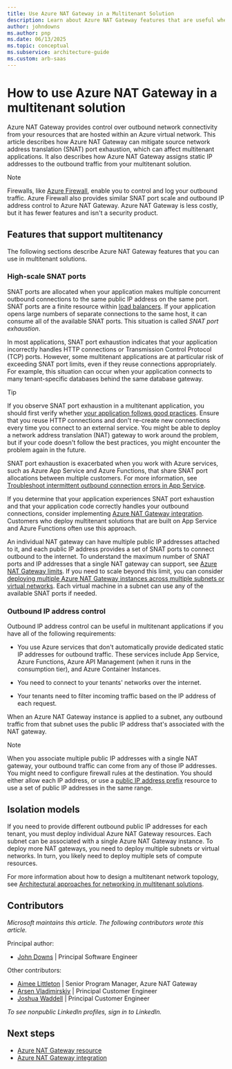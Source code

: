 ```yaml
---
title: Use Azure NAT Gateway in a Multitenant Solution
description: Learn about Azure NAT Gateway features that are useful when you work with multitenant systems. See examples of how to use these features.
author: johndowns
ms.author: pnp
ms.date: 06/13/2025
ms.topic: conceptual
ms.subservice: architecture-guide
ms.custom: arb-saas
---
```


# How to use Azure NAT Gateway in a multitenant solution

Azure NAT Gateway provides control over outbound network connectivity from your resources that are hosted within an Azure virtual network. This article describes how Azure NAT Gateway can mitigate source network address translation (SNAT) port exhaustion, which can affect multitenant applications. It also describes how Azure NAT Gateway assigns static IP addresses to the outbound traffic from your multitenant solution.

> [!NOTE]
> Firewalls, like [Azure Firewall](/azure/firewall/overview), enable you to control and log your outbound traffic. Azure Firewall also provides similar SNAT port scale and outbound IP address control to Azure NAT Gateway. Azure NAT Gateway is less costly, but it has fewer features and isn't a security product.

## Features that support multitenancy

The following sections describe Azure NAT Gateway features that you can use in multitenant solutions.

### High-scale SNAT ports

SNAT ports are allocated when your application makes multiple concurrent outbound connections to the same public IP address on the same port. SNAT ports are a finite resource within [load balancers](/azure/load-balancer/load-balancer-outbound-connections). If your application opens large numbers of separate connections to the same host, it can consume all of the available SNAT ports. This situation is called *SNAT port exhaustion*.
 
In most applications, SNAT port exhaustion indicates that your application incorrectly handles HTTP connections or Transmission Control Protocol (TCP) ports. However, some multitenant applications are at particular risk of exceeding SNAT port limits, even if they reuse connections appropriately. For example, this situation can occur when your application connects to many tenant-specific databases behind the same database gateway.

> [!TIP]
> If you observe SNAT port exhaustion in a multitenant application, you should first verify whether [your application follows good practices](/azure/load-balancer/troubleshoot-outbound-connection). Ensure that you reuse HTTP connections and don't re-create new connections every time you connect to an external service. You might be able to deploy a network address translation (NAT) gateway to work around the problem, but if your code doesn't follow the best practices, you might encounter the problem again in the future.

SNAT port exhaustion is exacerbated when you work with Azure services, such as Azure App Service and Azure Functions, that share SNAT port allocations between multiple customers. For more information, see [Troubleshoot intermittent outbound connection errors in App Service](/azure/app-service/troubleshoot-intermittent-outbound-connection-errors).

If you determine that your application experiences SNAT port exhaustion and that your application code correctly handles your outbound connections, consider implementing [Azure NAT Gateway integration](/azure/app-service/networking/nat-gateway-integration). Customers who deploy multitenant solutions that are built on App Service and Azure Functions often use this approach.

An individual NAT gateway can have multiple public IP addresses attached to it, and each public IP address provides a set of SNAT ports to connect outbound to the internet. To understand the maximum number of SNAT ports and IP addresses that a single NAT gateway can support, see [Azure NAT Gateway limits](/azure/azure-resource-manager/management/azure-subscription-service-limits#azure-nat-gateway-limits). If you need to scale beyond this limit, you can consider [deploying multiple Azure NAT Gateway instances across multiple subnets or virtual networks](/azure/virtual-network/nat-gateway/nat-gateway-resource#performance). Each virtual machine in a subnet can use any of the available SNAT ports if needed.

### Outbound IP address control

Outbound IP address control can be useful in multitenant applications if you have all of the following requirements:

- You use Azure services that don't automatically provide dedicated static IP addresses for outbound traffic. These services include App Service, Azure Functions, Azure API Management (when it runs in the consumption tier), and Azure Container Instances.

- You need to connect to your tenants' networks over the internet.

- Your tenants need to filter incoming traffic based on the IP address of each request.

When an Azure NAT Gateway instance is applied to a subnet, any outbound traffic from that subnet uses the public IP address that's associated with the NAT gateway.

> [!NOTE]
> When you associate multiple public IP addresses with a single NAT gateway, your outbound traffic can come from any of those IP addresses. You might need to configure firewall rules at the destination. You should either allow each IP address, or use a [public IP address prefix](/azure/virtual-network/ip-services/public-ip-address-prefix) resource to use a set of public IP addresses in the same range.

## Isolation models

If you need to provide different outbound public IP addresses for each tenant, you must deploy individual Azure NAT Gateway resources. Each subnet can be associated with a single Azure NAT Gateway instance. To deploy more NAT gateways, you need to deploy multiple subnets or virtual networks. In turn, you likely need to deploy multiple sets of compute resources.

For more information about how to design a multitenant network topology, see [Architectural approaches for networking in multitenant solutions](../approaches/networking.md).

## Contributors

*Microsoft maintains this article. The following contributors wrote this article.*

Principal author:

- [John Downs](https://www.linkedin.com/in/john-downs) | Principal Software Engineer

Other contributors:

 - [Aimee Littleton](https://www.linkedin.com/in/aimeelittleton) | Senior Program Manager, Azure NAT Gateway
 - [Arsen Vladimirskiy](https://www.linkedin.com/in/arsenv) | Principal Customer Engineer
 - [Joshua Waddell](https://www.linkedin.com/in/joshua-waddell) | Principal Customer Engineer

*To see nonpublic LinkedIn profiles, sign in to LinkedIn.*

## Next steps

- [Azure NAT Gateway resource](/azure/virtual-network/nat-gateway/nat-gateway-resource)
- [Azure NAT Gateway integration](/azure/app-service/networking/nat-gateway-integration)
